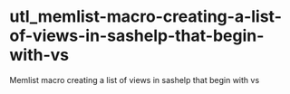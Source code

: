 # utl_memlist-macro-creating-a-list-of-views-in-sashelp-that-begin-with-vs
Memlist macro creating a list of views in sashelp that begin with vs
